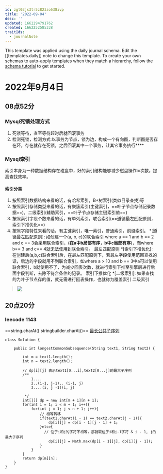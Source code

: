 ```yaml
---
id: zgt03js3tr5z823zo638ivp
title: '2022-09-04'
desc: ''
updated: 1662294791762
created: 1662252585338
traitIds:
  - journalNote
---
```

This template was applied using the daily journal schema. Edit the [[templates.daily]] note to change this template.
To create your own schemas to auto-apply templates when they match a hierarchy, follow the [schema tutorial](https://blog.dendron.so/notes/P1DL2uXHpKUCa7hLiFbFA/) to get started.

<!--
Based on the journaling method created by Intelligent Change:
- [Intelligent Change: Our Story](https://www.intelligentchange.com/pages/our-story)
- [The Five Minute Journal](https://www.intelligentchange.com/products/the-five-minute-journal)
-->

# 2022年9月4日

## 08点52分

### Mysql死锁处理方式

1. 死锁等待，直至等待超时后就回滚事务
2. 检测死锁，检测方式:以事务为节点，锁为边，构成一个有向图，判断图是否存在环，存在就存在死锁，之后回滚其中一个事务，让其它事务执行****

### Mysql索引

索引本身为一种数据结构存在磁盘中，好的索引结构能够减少磁盘操作io次数，提高查找效率。

#### 索引分类

1. 按照索引数据结构来看的话，有哈希索引，B+树索引(类似目录查找)等
2. 按照索引存储类型来看的话，有聚簇索引(主键索引，==叶子节点存储记录数据==)，二级索引(辅助索引，==叶子节点存储主键索引值==)
3. 按照索引字段个数来看的话，有单列索引，联合索引(==遵循最左匹配原则，索引下推优化==)
4. 按照字段特性来看的话，有主键索引，唯一索引，普通索引，前缀索引。
*[遵循最左匹配原则]: 如创建一个(a, b, c)的联合索引 where a == 1 and b == 2 and c == 3会采用联合索引，(**在a中b局部有序，b中c局部有序**)，而where b== 3 and c== 4就无法使用到联合索引。
最左匹配原则
*[索引下推优化]: 在创建后(a,b,c)联合索引后，在最左匹配原则下，若最左字段使用范围查找的话，后边的字段就用不到联合索引，如where a > 10 and b == 3中a可以使用联合索引，b就使用不了，为减少回表次数，就进行索引下推至引擎层进行后面字段判断，去除不符合条件的记录。
索引下推优化
*[二级索引]: 如果查找的为叶子节点存的值，就无需进行回表操作，也就称为覆盖索引
二级索引

> ![](/assets/images/2022-09-04-09-55-01.png)

## 20点20分

### leecode 1143

==string.charAt() stringbuilder.charAt()==
[最长公共子序列](https://leetcode.cn/problems/longest-common-subsequence/)

```java{.line-numbers}
class Solution {

    public int longestCommonSubsequence(String text1, String text2) {
    
        int m = text1.length();
        int n = text2.length();

        // dp[i][j] 表示text1[0...i],text2[0...j]的最大子序列
        /**
            1....
            2..(i-1, j-1).. (i-1, j)  
            3....(i, j -1)(i, j)  

         */
        int[][] dp = new int[m + 1][n + 1];
        for(int i = 1; i < m + 1; i++){
            for(int j = 1; j < n + 1; j++){
                // 相等转移
                if(text1.charAt(i - 1) == text2.charAt(j - 1)){
                    dp[i][j] = dp[i - 1][j - 1] + 1;
                }else{
                  // 位于i和j的字符不相等，那就取位于i和j-1字符 & i - 1, j的最大子序列
                    dp[i][j] = Math.max(dp[i - 1][j], dp[i][j - 1]);
                }
            }
        }
        return dp[m][n];
    }
}
```
